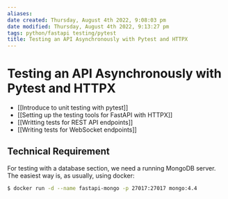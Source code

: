 ```yaml
---
aliases: 
date created: Thursday, August 4th 2022, 9:08:03 pm
date modified: Thursday, August 4th 2022, 9:13:27 pm
tags: python/fastapi testing/pytest
title: Testing an API Asynchronously with Pytest and HTTPX
---
```


# Testing an API Asynchronously with Pytest and HTTPX

- [[Introduce to unit testing with pytest]]
- [[Setting up the testing tools for FastAPI with HTTPX]]
- [[Writting tests for REST API endpoints]]
- [[Writing tests for WebSocket endpoints]]

## Technical Requirement

For testing with a database section, we need a running MongoDB server. The easiest way is, as usually, using docker:

```bash
$ docker run -d --name fastapi-mongo -p 27017:27017 mongo:4.4
```
